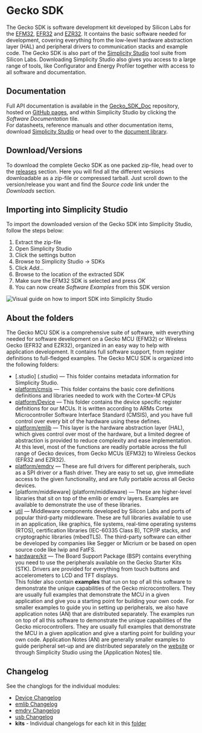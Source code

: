 Gecko SDK
=========

The Gecko SDK is software development kit developed by Silicon Labs for the [EFM32](http://www.silabs.com/products/mcu/32-bit/Pages/32-bit-microcontrollers.aspx), [EFR32](https://www.silabs.com/products/wireless/Pages/wireless-gecko-iot-connectivity-portfolio.aspx) and [EZR32](http://www.silabs.com/products/wireless/proprietary/Pages/proprietary-wireless-protocols.aspx). It contains the basic software needed for development, covering everything from the low-level hardware abstraction layer (HAL) and peripheral drivers to communication stacks and example code.
The Gecko SDK is also part of the [Simplicity Studio](http://www.silabs.com/simplicity) tool suite from Silicon Labs. Downloading Simplicity Studio also gives you access to a large range of tools, like Configurator and Energy Profiler together with access to all software and documentation.

Documentation
-------------

Full API documentation is available in the [Gecko_SDK_Doc](https://github.com/SiliconLabs/Gecko_SDK_Doc) repository, hosted on [GitHub pages](http://siliconlabs.github.io/Gecko_SDK_Doc/), and within Simplicity Studio by clicking the *Software Documentation* tile.  
For datasheets, reference manuals and other documentation items, download [Simplicity Studio](http://www.silabs.com/simplicity) or head over to the [document library](http://www.silabs.com/support/pages/document-library.aspx?p=MCUs--32-bit).

Download/Versions
-----------------

To download the complete Gecko SDK as one packed zip-file, head over to the [releases](https://github.com/SiliconLabs/Gecko_SDK/releases) section. Here you will find all the different versions downloadable as a zip-file or compressed tarball. Just scroll down to the version/release you want and find the *Source code* link under the *Downloads* section.

Importing into Simplicity Studio
--------------------------------

To import the downloaded version of the Gecko SDK into Simplicity Studio, follow the steps below:

1. Extract the zip-file
2. Open Simplicity Studio
3. Click the settings button
4. Browse to Simplicity Studio -> SDKs
5. Click *Add...*
6. Browse to the location of the extracted SDK
7. Make sure the EFM32 SDK is selected and press *OK*
8. You can now create *Software Examples* from this SDK version

![Visual guide on how to import SDK into Simplicity Studio](https://github.com/SiliconLabs/Gecko_SDK/raw/master/Gecko_SDK_SS_import.png)


About the folders
-----------------

The Gecko MCU SDK is a comprehensive suite of software, with everything needed for software development on a Gecko MCU (EFM32) or Wireless Gecko (EFR32 and EZR32), organized in an easy way to help with application development. It contains full software support, from register definitions to full-fledged examples.
The Gecko MCU SDK is organized into the following folders:
* [.studio] (.studio) — This folder contains metadata information for Simplicity Studio.
* [platform/cmsis](platform/cmsis) — This folder contains the basic core definitions definitions and libraries needed to work with the Cortex-M CPUs
* [platform/Device](platform/Device) — This folder contains the device specific register defnitions for our MCUs. It is written according to ARMs Cortex Microcontroller Software Interface Standard (CMSIS), and you have full control over every bit of the hardware using these defines.
* [platform/emlib](platform/emlib) — This layer is the hardware abstraction layer (HAL), which gives control over most of the hardware, but a limited degree of abstraction is provided to reduce complexity and ease implementation. At this level, most of the functions are readily portable across the full range of Gecko devices, from Gecko MCUs (EFM32) to Wireless Geckos (EFR32 and EZR32).
* [platform/emdrv](platform/emdrv) — These are full drivers for different peripherals, such as a SPI driver or a flash driver. They are easy to set up, give immediate access to the given functionality, and are fully portable across all Gecko devices.
* [platform/middleware] (platform/middleware) — These are higher-level libraries that sit on top of the emlib or emdrv layers. Examples are available to demonstrate the use of these libraries.
* [util](util) — Middleware components developed by Silicon Labs and ports of popular third-party middleware. These are full libraries available to use in an application, like graphics, file systems, real-time operating systems (RTOS), certification libraries (IEC-60335 Class B), TCP/IP stacks, and cryptographic libraries (mbedTLS). The third-party software can either be developed by companies like Segger or Micrium or be based on open source code like lwip and FatFS.
* [hardware/kit](hardware/kit) — The Board Support Package (BSP) contains everything you need to use the peripherals available on the Gecko Starter Kits (STK). Drivers are provided for everything from touch buttons and accelerometers to LCD and TFT displays.  
This folder also contain **examples** that run on top of all this software to demonstrate the unique capabilities of the Gecko microcontrollers. They are usually full examples that demonstrate the MCU in a given application and give you a starting point for building your own code. For smaller examples to guide you in setting up peripherals, we also have application notes (AN) that are distributed separately. The examples run on top of all this software to demonstrate the unique capabilities of the Gecko microcontrollers. They are usually full examples that demonstrate the MCU in a given application and give a starting point for building your own code. Application Notes (AN) are generally smaller examples to guide peripheral set-up and are distributed separately on the [website](www.silabs.com/32bit-appnotes) or through Simplicity Studio using the [Application Notes] tile.

Changelog
---------
See the changlogs for the individual modules:
* [Device Changelog](platform/Device/Changes-Device.txt)
* [emlib Changelog](platform/emlib/Changes_emlib.txt)
* [emdrv Changelog](platform/emdrv/Changes-emdrv.txt)
* [usb Changelog](platform/middleware/usb_gecko/Changes_usb.txt)
* **kits** - Individual changelogs for each kit in this [folder](hardware/kits)
